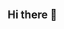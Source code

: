 ## Hi there 👋

<!--
**Eugent007/Eugent007** is a ✨ _special_ ✨ repository because its `README.md` (this file) appears on your GitHub profile.

Here are some ideas to get you started:

- 🔭 I’m currently working on ...)
- 🌱 I’m currently learning in MEPhI
- 👯 I’m looking to collaborate on Google
- 🤔 I’m looking for help with ML
- 📫 How to reach me: evgeniyzharikov007@gmail.com
-->

